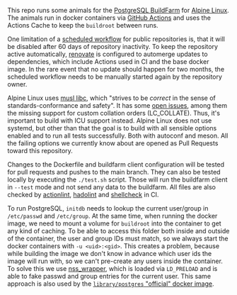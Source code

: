 This repo runs some animals for the [PostgreSQL BuildFarm](https://buildfarm.postgresql.org) for [Alpine Linux](https://www.alpinelinux.org/about/). The animals run in docker containers via [GitHub Actions](https://github.com/technowledgy/postgresql-buildfarm-alpine/actions/workflows/run.yaml) and uses the Actions Cache to keep the `buildroot` between runs.

One limitation of a [scheduled workflow](https://docs.github.com/en/actions/using-workflows/events-that-trigger-workflows#schedule) for public repositories is, that it will be disabled after 60 days of repository inactivity. To keep the repository active automatically, [renovate](https://github.com/renovatebot/renovate) is configured to automerge updates to dependencies, which include Actions used in CI and the base docker image. In the rare event that no update should happen for two months, the scheduled workflow needs to be manually started again by the repository owner.

Alpine Linux uses [musl libc](https://musl.libc.org/about.html), which "strives to be *correct* in the sense of standards-conformance and safety". It has some [open issues](https://wiki.musl-libc.org/open-issues), among them the missing support for custom collation orders (LC_COLLATE). Thus, it's important to build with ICU support instead. Alpine Linux does not use systemd, but other than that the goal is to build with all sensible options enabled and to run all tests successfully. Both with autoconf and meson. All the failing options we currently know about are opened as Pull Requests toward this repository.

Changes to the Dockerfile and buildfarm client configuration will be tested for pull requests and pushes to the main branch. They can also be tested locally by executing the `./test.sh` script. Those will run the buildfarm client in `--test` mode and not send any data to the buildfarm. All files are also checked by [actionlint](https://github.com/rhysd/actionlint), [hadolint](https://github.com/hadolint/hadolint) and [shellcheck](https://github.com/koalaman/shellcheck) in CI.

To run PostgreSQL, `initdb` needs to lookup the current user/group in `/etc/passwd` and `/etc/group`. At the same time, when running the docker image, we need to mount a volume for `buildroot` into the container to get any kind of caching. To be able to access this folder both inside and outside of the container, the user and group IDs must match, so we always start the docker containers with `-u <uid>:<gid>`. This creates a problem, because while building the image we don't know in advance which user ids the image will run with, so we can't pre-create any users inside the container. To solve this we use [nss_wrapper](https://cwrap.org/nss_wrapper.html), which is loaded via `LD_PRELOAD` and is able to fake passwd and group entries for the current user. This same approach is also used by the [`library/postgres` "official" docker image](https://github.com/docker-library/postgres/blob/44ef8b226a40f86cf9df3f9299067db6779a3aa3/docker-entrypoint.sh#L68-L85).
